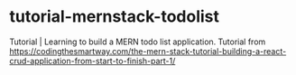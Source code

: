 # tutorial-mernstack-todolist
Tutorial | Learning to build a MERN todo list application. Tutorial from https://codingthesmartway.com/the-mern-stack-tutorial-building-a-react-crud-application-from-start-to-finish-part-1/
